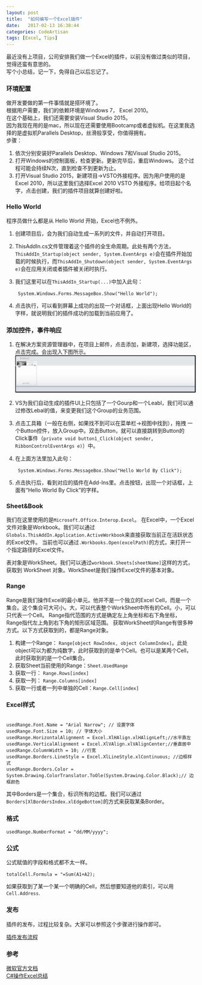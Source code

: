 ```yaml
---
layout: post  
title:  "如何编写一个Excel插件"  
date:   2017-02-13 16:38:44  
categories: CodeArtisan  
tags: [Excel, Tips]  
---
```


最近没有上项目，公司安排我们做一个Excel的插件，以前没有做过类似的项目，觉得还蛮有意思的。  
写个小总结，记一下，免得自己以后忘记了。  

### 环境配置  

做开发要做的第一件事情就是搭环境了。  
根据用户需要，我们的依赖环境是Windows 7， Excel 2010。  
在这个基础上，我们还需要安装Visual Studio 2015。  
因为我现在用的是mac，所以现在还需要使用Bootcamp或者虚拟机。在这里我选择的是虚拟机Parallels Desktop，丝滑般享受，你值得拥有。  
步骤：  
1. 依次分别安装好Parallels Desktop、Windows 7和Visual Studio 2015。  
2. 打开Windows的控制面板，检查更新。更新完毕后，重启Windows。 这个过程可能会持续N次，直到检查不到更新为止。  
3. 打开Visual Studio 2015，新建项目->VSTO外接程序。因为用户使用的是Excel 2010，所以这里我们选择Excel 2010 VSTO 外接程序。给项目起个名字，点击创建，我们的插件项目就算创建好啦。  

### Hello World  

程序员做什么都是从 Hello World 开始，Excel也不例外。  

1. 创建项目后，会为我们自动生成一系列的文件，并自动打开项目。  
2. ThisAddIn.cs文件管理着这个插件的全生命周期。此处有两个方法，`ThisAddIn_Startup(object sender, System.EventArgs e)`会在插件开始加载的时候执行，而`ThisAddIn_Shutdown(object sender, System.EventArgs e)`会在应用关闭或者插件被关闭时执行。  
3. 我们这里可以在`ThisAddIn_Startup(...)`中加入此句：  

		System.Windows.Forms.MessageBox.Show("Hello World");
4. 点击执行，可以看到屏幕上成功的出现一个对话框，上面出现Hello World的字样，就说明我们的插件成功的加载到当前应用了。   

### 添加控件，事件响应  

1. 在解决方案资源管理器中，在项目上邮件，点击添加，新建项，选择功能区，点击完成。会出现入下图所示。  
 ![编辑功能区](/assets/images/2017/02-13-01.png)
2. VS为我们自动生成的插件UI上只包括了一个Gourp和一个Leabl，我们可以通过修改Lebal的值，来变更我们这个Group的业务范围。
3. 点击工具箱（一般在右侧，如果找不到可以在菜单栏->视图中找到），拖拽 一个Button控件，放入Group中。双击Button，就可以直接跳转到Button的Click事件（`private void button1_Click(object sender, RibbonControlEventArgs e)`）中。
4. 在上面方法里加入此句：

		System.Windows.Forms.MessageBox.Show("Hello World By Click");   
5. 点击执行后，看到对应的插件在Add-Ins里。点击按钮，出现一个对话框，上面有“Hello World By Click”的字样。

### Sheet&Book  

我们在这里使用的是`Microsoft.Office.Interop.Excel`。
在Excel中，一个Excel文件对象是Workbook。我们可以通过`Globals.ThisAddIn.Application.ActiveWorkbook`来直接获取当前正在活跃状态的Excel文件。
当前也可以通过`.Workbooks.Open(excelPath)`的方式，来打开一个指定路径的Excel文件。  

表对象是WorkSheet。我们可以通过`workbook.Sheets[sheetName]`这样的方式，获取到 WorkSheet 对象。WorkSheet是我们操作Excel文件的基本对象。  

### Range  

Range是我们操作Excel的最小单元。他并不是一个独立的Excel Cell，而是一个集合。这个集合可大可小。大，可以代表整个WorkSheet中所有的Cell。小，可以只代表一个Cell。
Range指代范围的方式是确定左上角坐标和右下角坐标，Range指代左上角到右下角的矩形区域范围。
获取WorkSheet的Range有很多种方式。以下方式获取到的，都是Range对象。
1. 构建一个Range： `Range[object RowIndex, object ColumnIndex]`。此处object可以为都为纯数字，此时获取到的是单个Cell。也可以是某两个Cell，此时获取到的是一个Cell集合。
2. 获取Sheet当前使用的Range：`Sheet.UsedRange`  
3. 获取一行： `Range.Rows[index]`
4. 获取一列： `Range.Columns[index]`
5. 获取一行或者一列中单独的Cell：`Range.Cell[index]`

### Excel样式  

~~~

usedRange.Font.Name = "Arial Narrow"; // 设置字体
usedRange.Font.Size = 10; // 字体大小
usedRange.HorizontalAlignment = Excel.XlHAlign.xlHAlignLeft;//水平靠左
usedRange.VerticalAlignment = Excel.XlVAlign.xlVAlignCenter;//垂直居中  
usedRange.ColumnWidth = 10; //行宽  
usedRange.Borders.LineStyle = Excel.XlLineStyle.xlContinuous; //边框样式
usedRange.Borders.Color = System.Drawing.ColorTranslator.ToOle(System.Drawing.Color.Black);// 边框颜色
~~~
其中Borders是一个集合，标识所有的边框。我们可以通过`Borders[XlBordersIndex.xlEdgeBottom]`的方式来获取某条Border。

### 格式  

~~~
usedRange.NumberFormat = "dd/MM/yyyy";
~~~

### 公式
公式赋值的字段和格式都不太一样。
~~~
totalCell.Formula = "=Sum(A1+A2);
~~~

如果获取到了某一个某一个明确的Cell，然后想要知道他的索引，可以用`Cell.Address`.

### 发布  

插件的发布，过程比较复杂。大家可以参照这个步骤进行操作即可。

[插件发布流程](https://msdn.microsoft.com/en-us/library/ff937654.aspx)

### 参考
[微软官方文档](https://msdn.microsoft.com/en-us/library/microsoft.office.interop.excel.aspx)  
[C#操作Excel总结](http://www.cnblogs.com/WarBlog/articles/5646906.html)  
